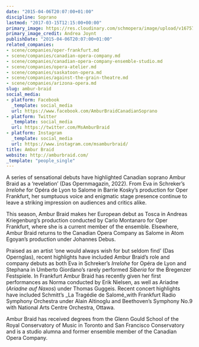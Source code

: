 ```yaml
---
date: "2015-04-06T20:07:00+01:00"
discipline: Soprano
lastmod: "2017-03-15T12:15:00+00:00"
primary_image: https://res.cloudinary.com/schmopera/image/upload/v1675780969/media/2023/02/AmburBraid_AnyaShor_ybszgm.jpg
primary_image_credit: Andrea Joynt
publishDate: "2015-04-06T20:07:00+01:00"
related_companies:
- scene/companies/oper-frankfurt.md
- scene/companies/canadian-opera-company.md
- scene/companies/canadian-opera-company-ensemble-studio.md
- scene/companies/opera-atelier.md
- scene/companies/saskatoon-opera.md
- scene/companies/against-the-grain-theatre.md
- scene/companies/arizona-opera.md
slug: ambur-braid
social_media:
- platform: Facebook
  _template: social_media
  url: https://www.facebook.com/AmburBraidCanadianSoprano
- platform: Twitter
  _template: social_media
  url: https://twitter.com/MsAmburBraid
- platform: Instagram
  _template: social_media
  url: https://www.instagram.com/msamburbraid/
title: Ambur Braid
website: http://amburbraid.com/
_template: "people_single"
---
```

A series of sensational debuts have highlighted Canadian soprano Ambur Braid as a ​‘revelation’ (Das Opernmagazin, 2022). From Eva in Schreker’s _Irrelohe_ for Opéra de Lyon to Salome in Barrie Kosky’s production for Oper Frankfurt, her sumptuous voice and enigmatic stage presence continue to leave a striking impression on audiences and critics alike.

This season, Ambur Braid makes her European debut as Tosca in Andreas Kriegenburg’s production conducted by Carlo Montanaro for Oper Frankfurt, where she is a current member of the ensemble. Elsewhere, Ambur Braid returns to the Canadian Opera Company as Salome in Atom Egoyan’s production under Johannes Debus.

Praised as an artist ​‘one would always wish for but seldom find’ (Das Opernglas), recent highlights have included Ambur Braid’s role and company debuts as both Eva in Schreker’s _Irrelohe_ for Opéra de Lyon and Stephana in Umberto Giordano’s rarely performed _Siberia_ for the Bregenzer Festspiele. In Frankfurt Ambur Braid has recently given her first performances as Norma conducted by Erik Nielsen, as well as Ariadne (_Ariadne auf Naxos_) under Thomas Guggeis. Recent concert highlights have included Schmitt’s _La Tragédie de Salomé_with Frankfurt Radio Symphony Orchestra under Alain Altinoglu and Beethoven’s Symphony No.9 with National Arts Centre Orchestra, Ottawa.

Ambur Braid has received degrees from the Glenn Gould School of the Royal Conservatory of Music in Toronto and San Francisco Conservatory and is a studio alumna and former ensemble member of the Canadian Opera Company.